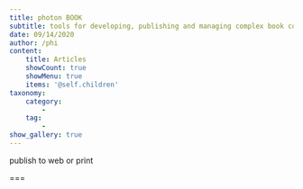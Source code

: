```yaml
---
title: photon BOOK
subtitle: tools for developing, publishing and managing complex book content
date: 09/14/2020
author: /phi
content:
    title: Articles
    showCount: true
    showMenu: true
    items: '@self.children'
taxonomy:
    category: 
        - 
    tag: 
        - 
show_gallery: true
---
```


publish to web or print

===


